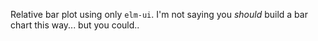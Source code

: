 Relative bar plot using only `elm-ui`.  I'm not saying you _should_ build a bar chart this way... but you could..
